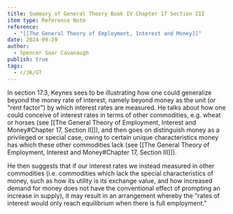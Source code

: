 ```yaml
---
title: Summary of General Theory Book IV Chapter 17 Section III
item type: Reference Note
reference:
  - "[[The General Theory of Employment, Interest and Money]]"
date: 2024-09-29
author:
  - Spencer Saar Cavanaugh
publish: true
tags:
  - r/JK/GT
---
```

In section 17.3, Keynes sees to be illustrating how one could generalize beyond the money rate of interest, namely beyond money as the unit (or "rent factor") by which interest rates are measured. He talks about how one could conceive of interest rates in terms of other commodities, e.g. wheat or horses (see [[The General Theory of Employment, Interest and Money#Chapter 17, Section II]]), and then goes on distinguish money as a privileged or special case, owing to certain unique characteristics money has which these other commodities lack (see [[The General Theory of Employment, Interest and Money#Chapter 17, Section III]]). 

He then suggests that if our interest rates we instead measured in other commodities (i.e. commodities which lack the special characteristics of money, such as how its utility is its exchange value, and how increased demand for money does not have the conventional effect of prompting an increase in supply), it may result in an arrangement whereby the "rates of interest would only reach equilibrium when there is full employment."